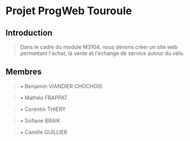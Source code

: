 # Projet ProgWeb Touroule

## Introduction

> Dans le cadre du module M3104, nous devons créer un site web permettant l'achat, la vente et l'échange de service autour du vélo.

## Membres

> • Benjamin VIANDIER CHOCHOIS

> • Mathéo FRAPPAT

> • Corentin THIERY

> • Sofiane BRAIK

> • Camille GUILLIER
 
